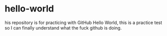 # hello-world
his repository is for practicing with GitHub
Hello World, this is a practice test so I can finally understand what the fuck github is doing.
